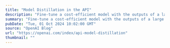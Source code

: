 ```yaml
---
title: "Model Distillation in the API"
description: "Fine-tune a cost-efficient model with the outputs of a large frontier model–all on the OpenAI platform"
summary: "Fine-tune a cost-efficient model with the outputs of a large frontier model–all on the OpenAI platform"
pubDate: "Tue, 01 Oct 2024 10:02:00 GMT"
source: "OpenAI Blog"
url: "https://openai.com/index/api-model-distillation"
thumbnail: ""
---
```


